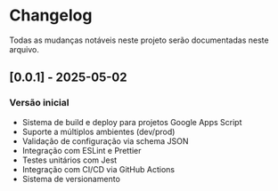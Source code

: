 # Changelog

Todas as mudanças notáveis neste projeto serão documentadas neste arquivo.

## [0.0.1] - 2025-05-02

### Versão inicial

- Sistema de build e deploy para projetos Google Apps Script
- Suporte a múltiplos ambientes (dev/prod)
- Validação de configuração via schema JSON
- Integração com ESLint e Prettier
- Testes unitários com Jest
- Integração com CI/CD via GitHub Actions
- Sistema de versionamento
